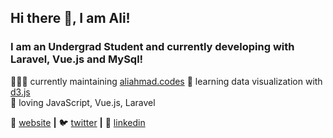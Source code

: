 ## Hi there 👋, I am Ali!
### I am an Undergrad Student and currently developing with Laravel, Vue.js and MySql!

👨🏼‍💻 currently maintaining [aliahmad.codes][website]
🧠 learning data visualization with [d3.js][d3.js]  
💜 loving JavaScript, Vue.js, Laravel

🏡 [website][website] **|** 
🐦 [twitter][twitter] **|** 
👔 [linkedin][linkedin]

[website]: https://aliahmad.codes/
[d3.js]: https://d3js.org/
[twitter]: https://twitter.com/AliAhmadCse
[linkedin]: https://www.linkedin.com/in/aliahmaddev/



<!--
**aliahmadcse/aliahmadcse** is a ✨ _special_ ✨ repository because its `README.md` (this file) appears on your GitHub profile.

Here are some ideas to get you started:

- 🔭 I’m currently working on ...
- 🌱 I’m currently learning ...
- 👯 I’m looking to collaborate on ...
- 🤔 I’m looking for help with ...
- 💬 Ask me about ...
- 📫 How to reach me: ...
- 😄 Pronouns: ...
- ⚡ Fun fact: ...
-->
